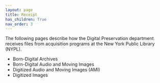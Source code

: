 ```yaml
---
layout: page
title: Receipt
has_children: True
nav_order: 3
---
```


The following pages describe how the Digital Preservation department receives
files from acquisition programs at the New York Public Library (NYPL).

* Born-Digital Archives
* Born-Digital Audio and Moving Images
* Digitized Audio and Moving Images (AMI)
* Digitized Images